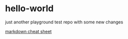 # hello-world
just another playground test repo
with some new changes

[markdown cheat sheet](https://github.com/adam-p/markdown-here/wiki/Markdown-Cheatsheet)
